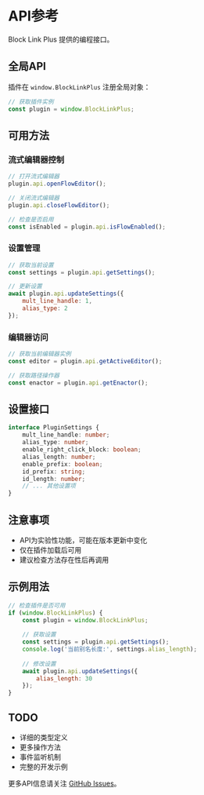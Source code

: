# API参考

Block Link Plus 提供的编程接口。

## 全局API

插件在 `window.BlockLinkPlus` 注册全局对象：

```javascript
// 获取插件实例
const plugin = window.BlockLinkPlus;
```

## 可用方法

### 流式编辑器控制
```javascript
// 打开流式编辑器
plugin.api.openFlowEditor();

// 关闭流式编辑器  
plugin.api.closeFlowEditor();

// 检查是否启用
const isEnabled = plugin.api.isFlowEnabled();
```

### 设置管理
```javascript
// 获取当前设置
const settings = plugin.api.getSettings();

// 更新设置
await plugin.api.updateSettings({
    mult_line_handle: 1,
    alias_type: 2
});
```

### 编辑器访问
```javascript
// 获取当前编辑器实例
const editor = plugin.api.getActiveEditor();

// 获取路径操作器
const enactor = plugin.api.getEnactor();
```

## 设置接口

```typescript
interface PluginSettings {
    mult_line_handle: number;
    alias_type: number;
    enable_right_click_block: boolean;
    alias_length: number;
    enable_prefix: boolean;
    id_prefix: string;
    id_length: number;
    // ... 其他设置项
}
```

## 注意事项

- API为实验性功能，可能在版本更新中变化
- 仅在插件加载后可用
- 建议检查方法存在性后再调用

## 示例用法

```javascript
// 检查插件是否可用
if (window.BlockLinkPlus) {
    const plugin = window.BlockLinkPlus;
    
    // 获取设置
    const settings = plugin.api.getSettings();
    console.log('当前别名长度:', settings.alias_length);
    
    // 修改设置
    await plugin.api.updateSettings({
        alias_length: 30
    });
}
```

## TODO

- 详细的类型定义
- 更多操作方法
- 事件监听机制
- 完整的开发示例

更多API信息请关注 [GitHub Issues](https://github.com/Jasper-1024/obsidian-block-link-plus/issues)。